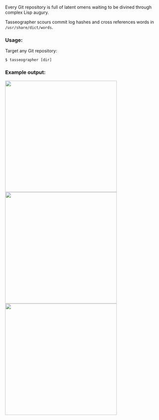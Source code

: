 Every Git repository is full of latent omens waiting to be divined through
complex Lisp augury.

Tasseographer scours commit log hashes and cross references words in
`/usr/share/dict/words`.


### Usage:

Target any Git repository:

```
$ tasseographer [dir]
```

### Example output:

<img src="/tasseographer/1.png" width="360">

<img src="/tasseographer/2.png" width="360">

<img src="/tasseographer/3.png" width="360">
